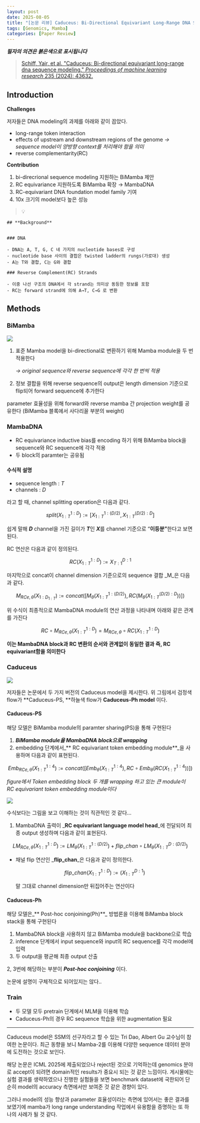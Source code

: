 ```yaml
---
layout: post
date: 2025-08-05
title: "[논문 리뷰] Caduceus: Bi-Directional Equivariant Long-Range DNA Sequence Modeling"
tags: [Genomics, Mamba]
categories: [Paper Review]
---
```


<span class="notion-red">_**필자의 의견은 붉은색으로 표시됩니다**_</span>


> [Schiff, Yair, et al. "Caduceus: Bi-directional equivariant long-range dna sequence modeling." ](https://pmc.ncbi.nlm.nih.gov/articles/PMC12189541/)[_Proceedings of machine learning research_](https://pmc.ncbi.nlm.nih.gov/articles/PMC12189541/)[ 235 (2024): 43632.](https://pmc.ncbi.nlm.nih.gov/articles/PMC12189541/)



## Introduction


**Challenges**


저자들은 DNA modeling의 과제를 아래와 같이 꼽았다.

- long-range token interaction
- effects of upstream and downstream regions of the genome 
_→ sequence model이 양방향 context를 처리해야 함을 의미_
- reverse complementarity(RC)

**Contribution**

1. bi-direcrional sequence modeling 지원하는 BiMamba 제안
1. RC equivariance 지원하도록 BiMamba 확장 → MambaDNA
1. RC-equivariant DNA foundation model family 기여
1. 10x 크기의 model보다 높은 성능

> 💡 


	## **Background**


	### DNA

	- DNA는 A, T, G, C 네 가지의 nucleotide bases로 구성
	- nucleotide base 사이의 결합은 twisted ladder의 rungs(가로대) 생성
	- A는 T와 결합, C는 G와 결합

	### Reverse Complement(RC) Strands

	- 이중 나선 구조의 DNA에서 각 strand는 의미상 동등한 정보를 포함
	- RC는 forward strand에 의해 A→T, C→G 로 변환


## Methods



### BiMamba


![](https://prod-files-secure.s3.us-west-2.amazonaws.com/542b861c-36a8-4051-84e5-8804b6728dba/2c247d59-7815-4980-99f0-8f0d21f445a7/image.png?X-Amz-Algorithm=AWS4-HMAC-SHA256&X-Amz-Content-Sha256=UNSIGNED-PAYLOAD&X-Amz-Credential=ASIAZI2LB466QLNY5FJV%2F20250822%2Fus-west-2%2Fs3%2Faws4_request&X-Amz-Date=20250822T080117Z&X-Amz-Expires=3600&X-Amz-Security-Token=IQoJb3JpZ2luX2VjELj%2F%2F%2F%2F%2F%2F%2F%2F%2F%2FwEaCXVzLXdlc3QtMiJHMEUCIQDCNxWZaZ4fX1QWXmyqly7Yji95nDCB1Qu4g2z%2Fd4veswIgReRoRX1ZXcdXwCByqCpGzPEROQpTNp6BGAG51egI8xQq%2FwMIERAAGgw2Mzc0MjMxODM4MDUiDEt0Yd4yvs6naNY9ICrcA02m5eh2bYt08AmxYJ5XfX66hwOYpvADvnkxzvyuDBnPXKMGdGuZCRCltmpSPmWmTcB9%2FaZGUVvM0lvT3J8OrfyKCEQKPXnz%2FJaoyg2Qtfy88R1ouE6z3Nuvg6E2D%2FCw0bou8ZUS1diYXDAAL72NjxYVVzQjtAStw7qsBN%2FzA5t%2B86NzQsZ0mZ%2FHuCtgc1NsyTekVDiBH9i8W1FZXezSgPYq25cbV4mhD%2F3HGm2Ls%2BvS%2FJtdkruSwr5n76xYIaXhXu8Wcw6YYVdLgseb0%2BFqCKA%2FHWz5%2BBaghLcHm9J23ntJ8xiLXYfLzUwR37j1KkHrTdvoO%2Bxicni0wqyq3b2DV7Xm%2FTT7%2FMfhZ2INEhNvIbuxuNK4AfJheEuRBsCSvKAeu9sMvmzMTbjMh86rjREqGirlVTXSty1OQKr7Yo0RtDIGnijzUDxjxZAYZq7%2FJhDyEb2AyMb9%2BtB46XafgiGst5MOqAvTzyMYKD9x1qD5T1kZ1ldLXFBXaKiWS7Tto5vmFBlZTFg1jgez2aZeLN%2FKSzewM0HDPcebT6YTIlgK4Rl6lK4JR7I62KqV1MrieMJFJ%2FsoEtWq15704zOYPmdGwf7%2Frl7a2Mn0bbaXEUMKHjF1dsxaBsj%2BmSmxiixWMPy4oMUGOqUB2n5atYWetDJQgaa8WDvvs%2BhmebyB2SlkCQsJrpenvTp2sW8lR9J1EgC%2BiAK5jGAbQAlvyqsNNlwSKBphia%2B5ke9GnidvyUyUZRUcXSpw0YzNpn6bc74X7Q8QqwgMjEKNmUceJwBLtrrZaRgH9lrZ1qCLf%2BFv%2F70BUZGIpstNtK%2Ba0bg0bgr09RF4X6JwZy4P0FMdXRj%2FTpHf4o6v51mExJkcPgJL&X-Amz-Signature=0eb2283334130bfb51d7f946e1f90cd2bcb0ae7f258b9c64a7260f3ca4f2843e&X-Amz-SignedHeaders=host&x-amz-checksum-mode=ENABLED&x-id=GetObject)

1. 표준 Mamba model을 bi-directional로 변환하기 위해 Mamba module을 두 번 적용한다

	_→ original sequence와 reverse sequence에 각각 한 번씩 적용_

1. 정보 결합을 위해 reverse sequence의 output은 length dimension 기준으로 flip되어 forward sequence에 추가한다

parameter 효율성을 위해 forward와 reverse mamba 간 projection weight를 공유한다 (BiMamba 블록에서 사다리꼴 부분의 weight)



### MambaDNA

- RC equivariance inductive bias를 encoding 하기 위해 BiMamba block을 sequence와 RC sequence에 각각 적용
- 두 block의 paramter는 공유됨


#### 수식적 설명

- sequence length : _T_
- channels : _D_

라고 할 때,  channel splitting operation은 다음과 같다.


$$
split(X^{1:D}_{1:T}):=[X^{1:(D/2)}_{1:T},X^{(D/2):D}_{1:T}]
$$


<span class="notion-red">쉽게 말해 </span><span class="notion-red">_**D**_</span><span class="notion-red"> channel을 가진 길이가 </span><span class="notion-red">_**T**_</span><span class="notion-red">인 </span><span class="notion-red">_**X**_</span><span class="notion-red">를 channel 기준으로 “</span><span class="notion-red">**이등분”**</span><span class="notion-red">한다고 보면 된다.</span>


RC 연산은 다음과 같이 정의된다.


$$
RC(X^{1:D}_{1:T}):=X^{D:1}_{T:1}
$$


마지막으로 concat이 channel dimension 기준으로의 sequence 결합 _M_은 다음과 같다.


$$
M_{RCe,\theta}(X_{1:D_{1:T}}):=concat([M_{\theta}(X^{1:(D/2)}_{1:T}),RC(M_{\theta}(X^{(D/2):D}_{1:T}))])
$$


위 수식이 최종적으로 MambaDNA module의 연산 과정을 나타내며 아래와 같은 관계를 가진다


$$
RC\circ M_{RCe,\theta}(X^{1:D}_{1:T}) = M_{RCe,\theta} \circ RC(X^{1:D}_{1:T})
$$


**이는 MambaDNA block과 RC 변환의 순서와 관계없이 동일한 결과 즉, RC equivariant함을 의미한다**



### Caduceus


![](https://prod-files-secure.s3.us-west-2.amazonaws.com/542b861c-36a8-4051-84e5-8804b6728dba/f94a60d7-8145-473b-aef9-7c68d3ec604a/image.png?X-Amz-Algorithm=AWS4-HMAC-SHA256&X-Amz-Content-Sha256=UNSIGNED-PAYLOAD&X-Amz-Credential=ASIAZI2LB466QLNY5FJV%2F20250822%2Fus-west-2%2Fs3%2Faws4_request&X-Amz-Date=20250822T080117Z&X-Amz-Expires=3600&X-Amz-Security-Token=IQoJb3JpZ2luX2VjELj%2F%2F%2F%2F%2F%2F%2F%2F%2F%2FwEaCXVzLXdlc3QtMiJHMEUCIQDCNxWZaZ4fX1QWXmyqly7Yji95nDCB1Qu4g2z%2Fd4veswIgReRoRX1ZXcdXwCByqCpGzPEROQpTNp6BGAG51egI8xQq%2FwMIERAAGgw2Mzc0MjMxODM4MDUiDEt0Yd4yvs6naNY9ICrcA02m5eh2bYt08AmxYJ5XfX66hwOYpvADvnkxzvyuDBnPXKMGdGuZCRCltmpSPmWmTcB9%2FaZGUVvM0lvT3J8OrfyKCEQKPXnz%2FJaoyg2Qtfy88R1ouE6z3Nuvg6E2D%2FCw0bou8ZUS1diYXDAAL72NjxYVVzQjtAStw7qsBN%2FzA5t%2B86NzQsZ0mZ%2FHuCtgc1NsyTekVDiBH9i8W1FZXezSgPYq25cbV4mhD%2F3HGm2Ls%2BvS%2FJtdkruSwr5n76xYIaXhXu8Wcw6YYVdLgseb0%2BFqCKA%2FHWz5%2BBaghLcHm9J23ntJ8xiLXYfLzUwR37j1KkHrTdvoO%2Bxicni0wqyq3b2DV7Xm%2FTT7%2FMfhZ2INEhNvIbuxuNK4AfJheEuRBsCSvKAeu9sMvmzMTbjMh86rjREqGirlVTXSty1OQKr7Yo0RtDIGnijzUDxjxZAYZq7%2FJhDyEb2AyMb9%2BtB46XafgiGst5MOqAvTzyMYKD9x1qD5T1kZ1ldLXFBXaKiWS7Tto5vmFBlZTFg1jgez2aZeLN%2FKSzewM0HDPcebT6YTIlgK4Rl6lK4JR7I62KqV1MrieMJFJ%2FsoEtWq15704zOYPmdGwf7%2Frl7a2Mn0bbaXEUMKHjF1dsxaBsj%2BmSmxiixWMPy4oMUGOqUB2n5atYWetDJQgaa8WDvvs%2BhmebyB2SlkCQsJrpenvTp2sW8lR9J1EgC%2BiAK5jGAbQAlvyqsNNlwSKBphia%2B5ke9GnidvyUyUZRUcXSpw0YzNpn6bc74X7Q8QqwgMjEKNmUceJwBLtrrZaRgH9lrZ1qCLf%2BFv%2F70BUZGIpstNtK%2Ba0bg0bgr09RF4X6JwZy4P0FMdXRj%2FTpHf4o6v51mExJkcPgJL&X-Amz-Signature=1e3202ae525729ac98133dc953415f1468f606b0ca7f5c91ebcfee5f448567bb&X-Amz-SignedHeaders=host&x-amz-checksum-mode=ENABLED&x-id=GetObject)


저자들은 논문에서 두 가지 버전의 Caduceus model을 제시한다. 위 그림에서 검정색 flow가 **Caduceus-PS, **하늘색 flow가 **Caduceus-Ph model** 이다.



#### Caduceus-PS


해당 모델은 BiMamba module의 paramter sharing(PS)을 통해 구현된다

1. _**BiMamba module을 MambaDNA block으로 wrapping**_
1. embedding 단계에서_** RC equivariant token embedding module**_을 사용하며 다음과 같이 표현된다.

$$
Emb_{RCe,\theta}(X^{1:4}_{1:T}):=concat([Emb_{\theta}(X^{1:4}_{1:T}),RC \circ Emb_{\theta}(RC(X^{1:4}_{1:T}))])
$$


_figure에서 Token embedding block 두 개를 wrapping 하고 있는 큰 module이 RC equivariant token embedding module이다_


![](https://prod-files-secure.s3.us-west-2.amazonaws.com/542b861c-36a8-4051-84e5-8804b6728dba/b175e4da-71eb-4e91-8c23-a06dabe673c9/image.png?X-Amz-Algorithm=AWS4-HMAC-SHA256&X-Amz-Content-Sha256=UNSIGNED-PAYLOAD&X-Amz-Credential=ASIAZI2LB466QLNY5FJV%2F20250822%2Fus-west-2%2Fs3%2Faws4_request&X-Amz-Date=20250822T080117Z&X-Amz-Expires=3600&X-Amz-Security-Token=IQoJb3JpZ2luX2VjELj%2F%2F%2F%2F%2F%2F%2F%2F%2F%2FwEaCXVzLXdlc3QtMiJHMEUCIQDCNxWZaZ4fX1QWXmyqly7Yji95nDCB1Qu4g2z%2Fd4veswIgReRoRX1ZXcdXwCByqCpGzPEROQpTNp6BGAG51egI8xQq%2FwMIERAAGgw2Mzc0MjMxODM4MDUiDEt0Yd4yvs6naNY9ICrcA02m5eh2bYt08AmxYJ5XfX66hwOYpvADvnkxzvyuDBnPXKMGdGuZCRCltmpSPmWmTcB9%2FaZGUVvM0lvT3J8OrfyKCEQKPXnz%2FJaoyg2Qtfy88R1ouE6z3Nuvg6E2D%2FCw0bou8ZUS1diYXDAAL72NjxYVVzQjtAStw7qsBN%2FzA5t%2B86NzQsZ0mZ%2FHuCtgc1NsyTekVDiBH9i8W1FZXezSgPYq25cbV4mhD%2F3HGm2Ls%2BvS%2FJtdkruSwr5n76xYIaXhXu8Wcw6YYVdLgseb0%2BFqCKA%2FHWz5%2BBaghLcHm9J23ntJ8xiLXYfLzUwR37j1KkHrTdvoO%2Bxicni0wqyq3b2DV7Xm%2FTT7%2FMfhZ2INEhNvIbuxuNK4AfJheEuRBsCSvKAeu9sMvmzMTbjMh86rjREqGirlVTXSty1OQKr7Yo0RtDIGnijzUDxjxZAYZq7%2FJhDyEb2AyMb9%2BtB46XafgiGst5MOqAvTzyMYKD9x1qD5T1kZ1ldLXFBXaKiWS7Tto5vmFBlZTFg1jgez2aZeLN%2FKSzewM0HDPcebT6YTIlgK4Rl6lK4JR7I62KqV1MrieMJFJ%2FsoEtWq15704zOYPmdGwf7%2Frl7a2Mn0bbaXEUMKHjF1dsxaBsj%2BmSmxiixWMPy4oMUGOqUB2n5atYWetDJQgaa8WDvvs%2BhmebyB2SlkCQsJrpenvTp2sW8lR9J1EgC%2BiAK5jGAbQAlvyqsNNlwSKBphia%2B5ke9GnidvyUyUZRUcXSpw0YzNpn6bc74X7Q8QqwgMjEKNmUceJwBLtrrZaRgH9lrZ1qCLf%2BFv%2F70BUZGIpstNtK%2Ba0bg0bgr09RF4X6JwZy4P0FMdXRj%2FTpHf4o6v51mExJkcPgJL&X-Amz-Signature=992d3e38630c93ac4ad9cec38178a90a736bd46c0539b746d34b03130edaa230&X-Amz-SignedHeaders=host&x-amz-checksum-mode=ENABLED&x-id=GetObject)


<span class="notion-red">수식보다는 그림을 보고 이해하는 것이 직관적인 것 같다…</span>

1. MambaDNA 출력이 _**RC equivariant language model head**_에 전달되어 최종 output 생성하며 다음과 같이 표현된다.

$$
LM_{RCe,\theta}(X^{1:D}_{1:T}):= LM_{\theta}(X^{1:(D/2)}_{1:T})+flip\_chan\circ LM_{\theta}(X^{D:(D/2)}_{1:T})
$$

- 채널 flip 연산인 _**flip\_chan**_은 다음과 같이 정의한다.

	$$
	flip\_chan(X^{1:D}_{1:T}):=(X^{D:1}_{1:T})
	$$


	말 그대로 channel dimension만 뒤집어주는 연산이다



#### Caduceus-Ph


해당 모델은_** Post-hoc conjoining(Ph)**_ 방법론을 이용해 BiMamba block stack을 통해 구현된다

1. MambaDNA block을 사용하지 않고 BiMamba module을 backbone으로 학습
1. inference 단계에서 input sequence와 input의 RC sequence를 각각 model에 입력
1. 두 output을 평균해 최종 output 산출

2, 3번에 해당하는 부분이 _**Post-hoc conjoining**_ 이다.


<span class="notion-red">논문에 설명이 구체적으로 되어있지는 않다..</span>



### Train

- 두 모델 모두 pretrain 단계에서 MLM을 이용해 학습
- Caduceus-Ph의 경우 RC sequence 학습을 위한 augmentation 필요

---


<span class="notion-red">Caduceus model은 SSM의 선구자라고 할 수 있는 Tri Dao, Albert Gu 교수님이 참여한 논문이다. 최근 동향을 보니 Mamba-2를 이용해 다양한 sequence 데이터 분야에 도전하는 것으로 보인다.</span>


<span class="notion-red">해당 논문은 ICML 2025에 제출되었으나 reject된 것으로 기억하는데 genomics 분야로 accept이 되려면 domain적인 results가 중요시 되는 것 같은 느낌이다. 게시물에는 실험 결과를 생략하였으나 진행한 실험들을 보면 benchmark dataset에 국한되어 단순히 model의 accuracy 측면에서만 보여준 것 같은 경향이 있다.</span>


<span class="notion-red">그러나 model의 성능 향상과 parameter 효율성이라는 측면에 있어서는 좋은 결과를 보였기에 mamba가 long range understanding 작업에서 유용함을 증명하는 또 하나의 사례가 될 것 같다.</span>

